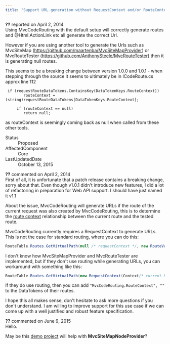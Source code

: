 ```yaml
---
title: "Support URL generation without RequestContext and/or RouteContext #1157"
---
```

<div class="issue-report">
   <div class="issue-header"><b>??</b> reported on 
      <time datetime="2014-04-02T14:58:20.633-07:00" title="2014-04-02T14:58:20.633-07:00">April 2, 2014</time>
   </div>
   <div class="issue-message" markdown="1">Using MvcCodeRouting with the default setup will correctly generate routes and @Html.ActionLink etc all generate the correct Url.

However if you are using another tool to generate the Urls such as MvcSiteMap (https://github.com/maartenba/MvcSiteMapProvider) or MvcRouteTester (https://github.com/AnthonySteele/MvcRouteTester) then it is generating null routes.

This seems to be a breaking change between version 1.0.0 and 1.0.1 - when stepping through the source it seems to ultimately be in ICodeRoute.cs approx line 112

     if (requestRouteDataTokens.ContainsKey(DataTokenKeys.RouteContext))
            routeContext = (string)requestRouteDataTokens[DataTokenKeys.RouteContext];

         if (routeContext == null)
            return null;

as routeContext is seemingly coming back as null when called from these other tools.


      
   </div>
   <div class="issue-footer">
      <dl>
         <dt>Status</dt>
         <dd>Proposed</dd>
         <dt>AffectedComponent</dt>
         <dd>Core</dd>
         <dt>LastUpdatedDate</dt>
         <dd>
            <time datetime="2015-10-13T04:52:20.72-07:00" title="2015-10-13T04:52:20.72-07:00">October 13, 2015</time>
         </dd>
      </dl>
   </div>
</div>
<div id="comment-140367" class="issue-comment">
   <div class="issue-header"><b>??</b> commented on 
      <time datetime="2014-04-02T17:50:52.043-07:00" title="2014-04-02T17:50:52.043-07:00">April 2, 2014</time>
   </div>
   <div class="issue-message" markdown="1">First of all, it is unfortunate that a patch release contains a breaking change, sorry about that. Even though v1.0.1 didn't introduce new features, I did a lot of refactoring in preparation for Web API support. I should have just named it v1.1

About the issue, MvcCodeRouting will generate URLs if the route of the current request was also created by MvcCodeRouting, this is to determine the [route context](/wikipage?title=Links+and+Controller+Reference+Syntax) relationship between the current route and the tested route.

MvcCodeRouting currently requires a RequestContext to generate URLs. This is not the case for standard routing, where you can do this:

```C#
RouteTable.Routes.GetVirtualPath(null /* requestContext */, new RouteValueDictionary(new { controller = "Home", action = "Index" })).VirtualPath
```

I don't know how MvcSiteMapProvider and MvcRouteTester are implemented, but if they don't use routing while generating URLs, you can workaround with something like this:

```C#
RouteTable.Routes.GetVirtualPath(new RequestContext(Context/* current HttpContext */, new RouteData { DataTokens = { { "MvcCodeRouting.RouteContext", "" } } }), new RouteValueDictionary(new { controller = "Home", action = "Index" })).VirtualPath
```

If they do use routing, then you can add `"MvcCodeRouting.RouteContext", ""` to the DataTokens of their routes.

I hope this all makes sense, don't hesitate to ask more questions if you don't understand. I am willing to improve support for this use case if we can come up with a well justified and robust feature specification.

      
   </div>
</div>
<div id="comment-185454" class="issue-comment">
   <div class="issue-header"><b>??</b> commented on 
      <time datetime="2015-06-09T16:21:59.62-07:00" title="2015-06-09T16:21:59.62-07:00">June 9, 2015</time>
   </div>
   <div class="issue-message" markdown="1">Hello.

May be this [demo project](https://github.com/lvv83/MvcSiteMapNodeProvider_MvcCodeRouting) will help with __MvcSiteMapNodeProvider__?
      
   </div>
</div>